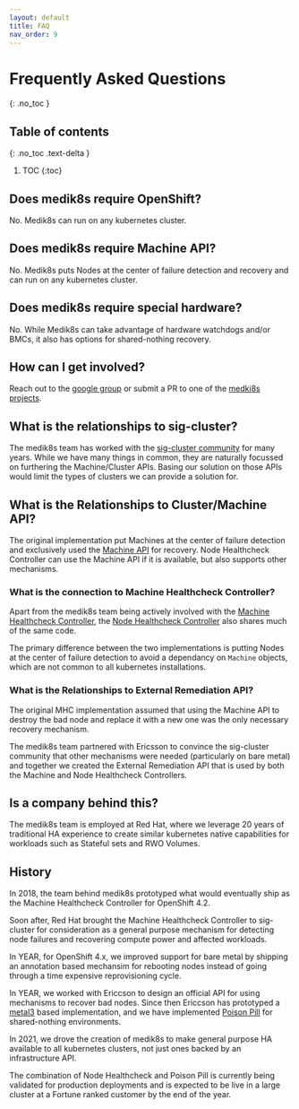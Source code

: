 ```yaml
---
layout: default
title: FAQ
nav_order: 9
---
```


# Frequently Asked Questions
{: .no_toc }

## Table of contents
{: .no_toc .text-delta }

1. TOC
{:toc}

## Does medik8s require OpenShift?

No.  Medik8s can run on any kubernetes cluster.

## Does medik8s require Machine API?

No.  Medik8s puts Nodes at the center of failure detection and recovery and can
run on any kubernetes cluster.

## Does medik8s require special hardware?

No.  While Medik8s can take advantage of hardware watchdogs and/or BMCs, it also
has options for shared-nothing recovery.

## How can I get involved?

Reach out to the [google group](https://groups.google.com/g/medik8s) or submit a PR to one of the [medki8s projects](https://github.com/medik8s/).

## What is the relationships to sig-cluster?

The medik8s team has worked with the [sig-cluster community](https://github.com/kubernetes/community/tree/master/sig-cluster-lifecycle) for many years.
While we have many things in common, they are naturally focussed on furthering
the Machine/Cluster APIs.  Basing our solution on those APIs would limit the
types of clusters we can provide a solution for.

## What is the Relationships to Cluster/Machine API?

The original implementation put Machines at the center of failure detection and
exclusively used the [Machine API](https://github.com/kubernetes-sigs/cluster-api/blob/HEAD/docs/proposals/20181121-machine-api.md) for recovery.  Node Healthcheck Controller can
use the Machine API if it is available, but also supports other mechanisms.

### What is the connection to Machine Healthcheck Controller?

Apart from the medik8s team being actively involved with the [Machine Healthcheck
Controller](https://github.com/kubernetes-sigs/cluster-api/blob/master/controllers/machinehealthcheck_controller.go), the [Node Healthcheck Controller](https://github.com/medik8s/node-healthcheck-operator) also shares much of the same code.

The primary difference between the two implementations is putting Nodes at the
center of failure detection to avoid a dependancy on `Machine` objects, which
are not common to all kubernetes installations.

### What is the Relationships to External Remediation API?

The original MHC implementation assumed that using the Machine API to destroy
the bad node and replace it with a new one was the only necessary recovery
mechanism.

The medik8s team partnered with Ericsson to convince the sig-cluster community
that other mechanisms were needed (particularly on bare metal) and together we
created the External Remediation API that is used by both the Machine and Node
Healthcheck Controllers.

## Is a company behind this?

The medik8s team is employed at Red Hat, where we leverage 20 years of
traditional HA experience to create similar kubernetes native capabilities for
workloads such as Stateful sets and RWO Volumes.

## History

In 2018, the team behind medik8s prototyped what would eventually ship as the
Machine Healthcheck Controller for OpenShift 4.2.

Soon after, Red Hat brought the Machine Healthcheck Controller to sig-cluster
for consideration as a general purpose mechanism for detecting node failures and
recovering compute power and affected workloads.

In YEAR, for OpenShift 4.x, we improved support for bare metal by shipping an
annotation based mechansim for rebooting nodes instead of going through a time
expensive reprovisioning cycle.

In YEAR, we worked with Ericcson to design an official API for using mechanisms
to recover bad nodes.  Since then Ericcson has prototyped a
[metal3](http://metal3.io/) based implementation, and we have implemented
[Poison Pill](/PoisonPill) for shared-nothing environments.

In 2021, we drove the creation of medik8s to make general purpose HA available
to all kubernetes clusters, not just ones backed by an infrastructure API.

The combination of Node Healthcheck and Poison Pill is currently being validated
for production deployments and is expected to be live in a large cluster at a
Fortune ranked customer by the end of the year.
